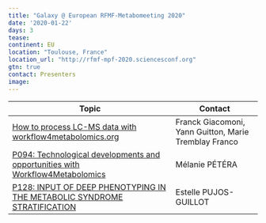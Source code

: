 ```yaml
---
title: "Galaxy @ European RFMF-Metabomeeting 2020"
date: '2020-01-22'
days: 3
tease: 
continent: EU
location: "Toulouse, France"
location_url: "http://rfmf-mpf-2020.sciencesconf.org"
gtn: true
contact: Presenters
image:
---
```


| Topic | Contact |
| ---- | ---- |
| [How to process LC-MS data with workflow4metabolomics.org](https://hal.archives-ouvertes.fr/hal-02494583/document#page=17) | Franck Giacomoni, Yann Guitton, Marie Tremblay Franco |
| [P094: Technological developments and opportunities with Workflow4Metabolomics](https://hal.archives-ouvertes.fr/hal-02494583/document#page=185) | Mélanie PÉTÉRA |
| [P128: INPUT OF DEEP PHENOTYPING IN THE METABOLIC SYNDROME STRATIFICATION](https://hal.archives-ouvertes.fr/hal-02494583/document#page=219) | Estelle PUJOS-GUILLOT |
